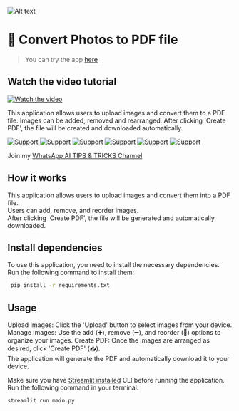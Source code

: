 ![Alt text](https://i.imgur.com/RhRQLLN.jpg)

# 👀 Convert Photos to PDF file

> You can try the app [here](https://sagi-images-to-pdf.streamlit.app/)

## Watch the video tutorial

[![Watch the video](https://img.youtube.com/vi/xj8COkST--8/maxresdefault.jpg)](https://youtu.be/xj8COkST--8)

This application allows users to upload images and convert them to a PDF file.
Images can be added, removed and rearranged.
After clicking 'Create PDF', the file will be created and downloaded automatically.

[![Support](https://img.shields.io/badge/linktree-white?style=for-the-badge&logo=linktree&logoColor=43E55E)](https://linktr.ee/sagib?lt_utm_source=lt_share_link#373198503)
[![Support](https://img.shields.io/badge/Buy_Me_A_Coffee-white?style=for-the-badge&logo=buymeacoffee&logoColor=FFDD00)](https://buymeacoffee.com/sagibar)
[![Support](https://img.shields.io/badge/linkedin-white?style=for-the-badge&logo=linkedin&logoColor=0A66C2)](https://www.linkedin.com/in/sagi-bar-on)
[![Support](https://img.shields.io/badge/whatsapp-white?style=for-the-badge&logo=whatsapp&logoColor=25D366)](https://api.whatsapp.com/send?phone=972549995050)
[![Support](https://img.shields.io/badge/facebook-white?style=for-the-badge&logo=facebook&logoColor=0866FF)](https://www.facebook.com/sagi.baron)
[![Support](https://img.shields.io/badge/email_me-white?style=for-the-badge&logo=gmail&logoColor=EA4335)](mailto:sagi.baron76@gmail.com)

Join my [WhatsApp AI TIPS & TRICKS Channel](https://whatsapp.com/channel/0029Vaj33VkEawds11JP9o1c)

## How it works

This application allows users to upload images and convert them into a PDF file.  
Users can add, remove, and reorder images.  
After clicking 'Create PDF', the file will be generated and automatically downloaded.

## Install dependencies

To use this application, you need to install the necessary dependencies.  
Run the following command to install them:

```sh
 pip install -r requirements.txt
```

## Usage

Upload Images: Click the 'Upload' button to select images from your device.
Manage Images: Use the add (➕), remove (➖), and reorder (🔄) options to organize your images.
Create PDF: Once the images are arranged as desired, click 'Create PDF' (📥).  
The application will generate the PDF and automatically download it to your device.

Make sure you have [Streamlit installed](https://docs.streamlit.io/) CLI before running the application.  
Run the following command in your terminal:

```
streamlit run main.py
```
